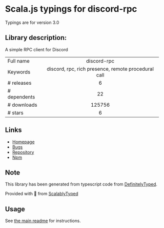 
# Scala.js typings for discord-rpc

Typings are for version 3.0

## Library description:
A simple RPC client for Discord

|                    |                 |
| ------------------ | :-------------: |
| Full name          | discord-rpc |
| Keywords           | discord, rpc, rich presence, remote procedural call |
| # releases         | 6 |
| # dependents       | 22 |
| # downloads        | 125756 |
| # stars            | 6 |

## Links
- [Homepage](https://github.com/discordjs/RPC#readme)
- [Bugs](https://github.com/discordjs/RPC/issues)
- [Repository](https://github.com/discordjs/RPC)
- [Npm](https://www.npmjs.com/package/discord-rpc)
    


## Note
This library has been generated from typescript code from [DefinitelyTyped](https://definitelytyped.org).

Provided with :purple_heart: from [ScalablyTyped](https://github.com/oyvindberg/ScalablyTyped)

## Usage
See [the main readme](../../readme.md) for instructions.


